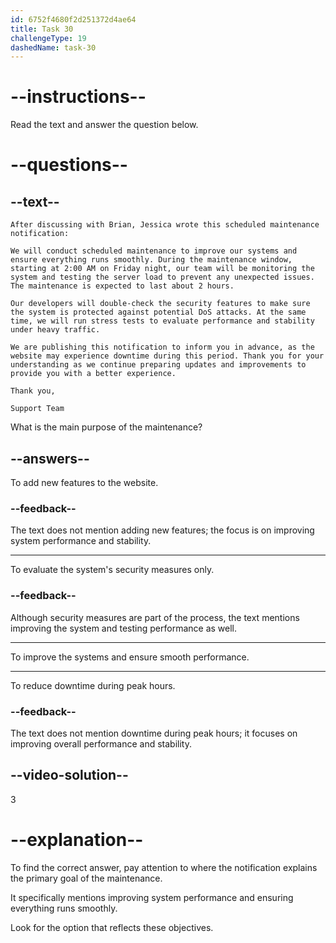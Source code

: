 ```yaml
---
id: 6752f4680f2d251372d4ae64
title: Task 30
challengeType: 19
dashedName: task-30
---
```


<!-- READING -->

# --instructions--

Read the text and answer the question below.

# --questions--

## --text--

`After discussing with Brian, Jessica wrote this scheduled maintenance notification:`

`We will conduct scheduled maintenance to improve our systems and ensure everything runs smoothly. During the maintenance window, starting at 2:00 AM on Friday night, our team will be monitoring the system and testing the server load to prevent any unexpected issues. The maintenance is expected to last about 2 hours.`

`Our developers will double-check the security features to make sure the system is protected against potential DoS attacks. At the same time, we will run stress tests to evaluate performance and stability under heavy traffic.`

`We are publishing this notification to inform you in advance, as the website may experience downtime during this period. Thank you for your understanding as we continue preparing updates and improvements to provide you with a better experience.`

`Thank you,`

`Support Team`

What is the main purpose of the maintenance?

## --answers--

To add new features to the website.

### --feedback--

The text does not mention adding new features; the focus is on improving system performance and stability.

---

To evaluate the system's security measures only.

### --feedback--

Although security measures are part of the process, the text mentions improving the system and testing performance as well.

---

To improve the systems and ensure smooth performance.

---

To reduce downtime during peak hours.

### --feedback--

The text does not mention downtime during peak hours; it focuses on improving overall performance and stability.

## --video-solution--

3

# --explanation--

To find the correct answer, pay attention to where the notification explains the primary goal of the maintenance.

It specifically mentions improving system performance and ensuring everything runs smoothly.

Look for the option that reflects these objectives.
